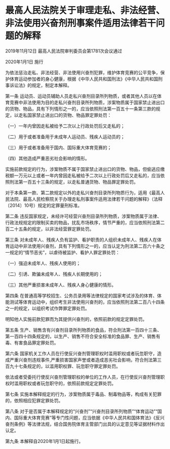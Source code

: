 # 最高人民法院关于审理走私、非法经营、非法使用兴奋剂刑事案件适用法律若干问题的解释

2019年11月12日 最高人民法院审判委员会第1781次会议通过

2020年1月1日 施行

为依法惩治走私、非法经营、非法使用兴奋剂犯罪，维护体育竞赛的公平竞争，保护体育运动参加者的身心健康，根据《中华人民共和国刑法》《中华人民共和国刑事诉讼法》的规定，制定本解释。

第一条 运动员、运动员辅助人员走私兴奋剂目录所列物质，或者其他人员以在体育竞赛中非法使用为目的走私兴奋剂目录所列物质，涉案物质属于国家禁止进出口的货物、物品，具有下列情形之一的，应当依照刑法第一百五十一条第三款的规定，以走私国家禁止进出口的货物、物品罪定罪处罚：

（一）一年内曾因走私被给予二次以上行政处罚后又走私的；

（二）用于或者准备用于未成年人运动员、残疾人运动员的；

（三）用于或者准备用于国内、国际重大体育竞赛的；

（四）其他造成严重恶劣社会影响的情形。

实施前款规定的行为，涉案物质不属于国家禁止进出口的货物、物品，但偷逃应缴税额一万元以上或者一年内曾因走私被给予二次以上行政处罚后又走私的，应当依照刑法第一百五十三条的规定，以走私普通货物、物品罪定罪处罚。

对于本条第一款、第二款规定以外的走私兴奋剂目录所列物质行为，适用《最高人民法院、最高人民检察院关于办理走私刑事案件适用法律若干问题的解释》（法释〔2014〕10号）规定的定罪量刑标准。

第二条 违反国家规定，未经许可经营兴奋剂目录所列物质，涉案物质属于法律、行政法规规定的限制买卖的物品，扰乱市场秩序，情节严重的，应当依照刑法第二百二十五条的规定，以非法经营罪定罪处罚。

第三条 对未成年人、残疾人负有监护、看护职责的人组织未成年人、残疾人在体育运动中非法使用兴奋剂，具有下列情形之一的，应当认定为刑法第二百六十条之一规定的“情节恶劣”，以虐待被监护、看护人罪定罪处罚：

（一）强迫未成年人、残疾人使用的；

（二）引诱、欺骗未成年人、残疾人长期使用的；

（三）其他严重损害未成年人、残疾人身心健康的情形。

第四条 在普通高等学校招生、公务员录用等法律规定的国家考试涉及的体育、体能测试等体育运动中，组织考生非法使用兴奋剂的，应当依照刑法第二百八十四条之一的规定，以组织考试作弊罪定罪处罚。

明知他人实施前款犯罪而为其提供兴奋剂的，依照前款的规定定罪处罚。

第五条 生产、销售含有兴奋剂目录所列物质的食品，符合刑法第一百四十三条、第一百四十四条规定的，以生产、销售不符合安全标准的食品罪、生产、销售有毒、有害食品罪定罪处罚。

第六条 国家机关工作人员在行使反兴奋剂管理职权时滥用职权或者玩忽职守，造成严重兴奋剂违规事件,严重损害国家声誉或者造成恶劣社会影响，符合刑法第三百九十七条规定的，以滥用职权罪、玩忽职守罪定罪处罚。

依法或者受委托行使反兴奋剂管理职权的单位的工作人员，在行使反兴奋剂管理职权时滥用职权或者玩忽职守的，依照前款规定定罪处罚。

第七条 实施本解释规定的行为，涉案物质属于毒品、制毒物品等，构成有关犯罪的，依照相应犯罪定罪处罚。

第八条 对于是否属于本解释规定的“兴奋剂”“兴奋剂目录所列物质”“体育运动”“国内、国际重大体育竞赛”等专门性问题，应当依据《中华人民共和国体育法》《反兴奋剂条例》等法律法规，结合国务院体育主管部门出具的认定意见等证据材料作出认定。

第九条 本解释自2020年1月1日起施行。
